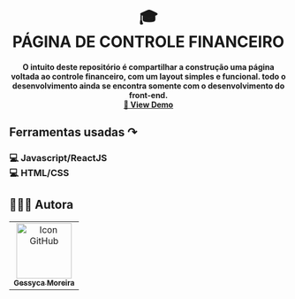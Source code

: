 <h1 align="center">
  🎓<br>PÁGINA DE CONTROLE FINANCEIRO
</h1>

<h4 align="center">
  O intuito deste repositório é compartilhar a construção uma página voltada ao controle financeiro, com um layout simples e funcional. todo o desenvolvimento ainda se encontra somente com o desenvolvimento do front-end.
  </br>
  <a href='https://geessyca.github.io/Base-Apparel---Frontend/' target='_blank'>🔎 View Demo</a>
</h4>

<h2 align="left">
  Ferramentas usadas ↷ 
</h2>

<h3>💻 Javascript/ReactJS </br>💻 HTML/CSS<h3>
  
##  👩🏻‍💻 Autora<br>
<table>
  <tr>
    <td align="center">
      <a href="https://github.com/geessyca">
        <img src="https://avatars.githubusercontent.com/u/72661229?v=4" width="100px;" alt="Icon GitHub"/><br>
        <sub>
          <b>Gessyca Moreira</b>
        </sub>
      </a>
    </td>
  </tr>
</table>
